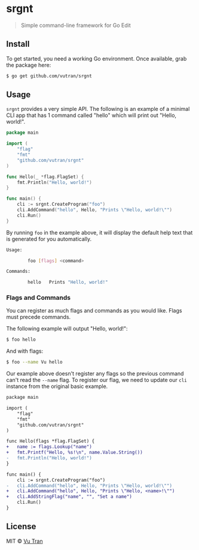 # srgnt

> Simple command-line framework for Go Edit

## Install

To get started, you need a working Go environment. Once available, grab the package here:

```bash
$ go get github.com/vutran/srgnt
```

## Usage

`srgnt` provides a very simple API. The following is an example of a minimal CLI app that has 1 command called "hello" which will print out "Hello, world!".

```go
package main

import (
    "flag"
    "fmt"
    "github.com/vutran/srgnt"
)

func Hello(_ *flag.FlagSet) {
    fmt.Println("Hello, world!")
}

func main() {
    cli := srgnt.CreateProgram("foo")
    cli.AddCommand("hello", Hello, "Prints \"Hello, world!\"")
    cli.Run()
}
```

By running `foo` in the example above, it will display the default help text that is generated for you automatically.

```bash
Usage:

        foo [flags] <command>

Commands:

        hello   Prints "Hello, world!"
```

### Flags and Commands

You can register as much flags and commands as you would like. Flags must precede commands.

The following example will output "Hello, world!":

```bash
$ foo hello
```

And with flags:

```bash
$ foo --name Vu hello
```

Our example above doesn't register any flags so the previous command can't read the `--name` flag. To register our flag, we need to update our `cli` instance from the original basic example.

```diff
package main

import (
    "flag"
    "fmt"
    "github.com/vutran/srgnt"
)

func Hello(flags *flag.FlagSet) {
+   name := flags.Lookup("name")
+   fmt.Printf("Hello, %s!\n", name.Value.String())
-   fmt.Println("Hello, world!")
}

func main() {
    cli := srgnt.CreateProgram("foo")
-   cli.AddCommand("hello", Hello, "Prints \"Hello, world!\"")
+   cli.AddCommand("hello", Hello, "Prints \"Hello, <name>!\"")
+   cli.AddStringFlag("name", "", "Set a name")
    cli.Run()
}
```

## License

MIT © [Vu Tran](https://github.com/vutran/srgnt)
